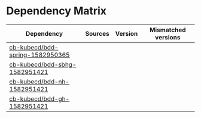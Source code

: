 # Dependency Matrix

Dependency | Sources | Version | Mismatched versions
---------- | ------- | ------- | -------------------
[cb-kubecd/bdd-spring-1582950365](https://github.com/cb-kubecd/bdd-spring-1582950365.git) |  | []() | 
[cb-kubecd/bdd-sbhg-1582951421](https://github.com/cb-kubecd/bdd-sbhg-1582951421.git) |  | []() | 
[cb-kubecd/bdd-nh-1582951421](https://github.com/cb-kubecd/bdd-nh-1582951421.git) |  | []() | 
[cb-kubecd/bdd-gh-1582951421](https://github.com/cb-kubecd/bdd-gh-1582951421.git) |  | []() | 

